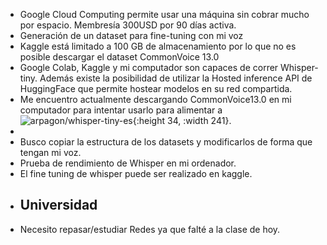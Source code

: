 - Google Cloud Computing permite usar una máquina sin cobrar mucho por espacio. Membresía 300USD por 90 días activa.
- Generación de un dataset para fine-tuning con mi voz
- Kaggle está limitado a 100 GB de almacenamiento por lo que no es posible descargar el dataset CommonVoice 13.0
- Google Colab, Kaggle y mi computador son capaces de correr Whisper-tiny. Además existe la posibilidad de utilizar la Hosted inference API de HuggingFace que permite hostear modelos en su red compartida.
- Me encuentro actualmente descargando CommonVoice13.0 en mi computador para intentar usarlo para alimentar a ![arpagon/whisper-tiny-es](https://huggingface.co/arpagon/whisper-tiny-es){:height 34, :width 241}.
-
- Busco copiar la estructura de los datasets y modificarlos de forma que tengan mi voz.
- Prueba de rendimiento de Whisper en mi ordenador.
- El fine tuning de whisper puede ser realizado en kaggle.
- ## Universidad
- Necesito repasar/estudiar Redes ya que falté a la clase de hoy.